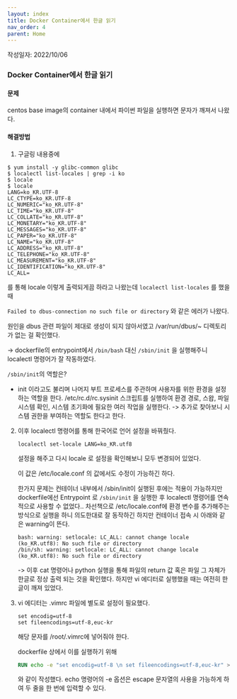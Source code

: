 ```yaml
---
layout: index
title: Docker Container에서 한글 읽기
nav_order: 4
parent: Home
---
```


작성일자: 2022/10/06

### Docker Container에서 한글 읽기

#### 문제

centos base image의 container 내에서 파이썬 파일을 실행하면 문자가 깨져서 나왔다.



#### 해결방법

1) 구글링 내용중에

```
$ yum install -y glibc-common glibc
$ localectl list-locales | grep -i ko
$ locale
$ locale
LANG=ko_KR.UTF-8
LC_CTYPE=ko_KR.UTF-8
LC_NUMERIC="ko_KR.UTF-8"
LC_TIME="ko_KR.UTF-8"
LC_COLLATE="ko_KR.UTF-8"
LC_MONETARY="ko_KR.UTF-8"
LC_MESSAGES="ko_KR.UTF-8"
LC_PAPER="ko_KR.UTF-8"
LC_NAME="ko_KR.UTF-8"
LC_ADDRESS="ko_KR.UTF-8"
LC_TELEPHONE="ko_KR.UTF-8"
LC_MEASUREMENT="ko_KR.UTF-8"
LC_IDENTIFICATION="ko_KR.UTF-8"
LC_ALL=
```

를 통해 locale 이렇게 출력되게끔 하라고 나왔는데 `localectl list-locales` 를 했을 때

`Failed to dbus-connection no such file or directory` 와 같은 에러가 나왔다.

원인을 dbus 관련 파일이 제대로 생성이 되지 않아서였고 /var/run/dbus/~ 디렉토리가 없는 걸 확인했다.

-> dockerfile의 entrypoint에서 `/bin/bash` 대신 `/sbin/init` 을 실행해주니 localectl 명령어가 잘 작동하였다.

`/sbin/init`의 역할은?

* init 이라고도 불리며 나머지 부트 프로세스를 주관하며 사용자를 위한 환경을 설정하는 역할을 한다. /etc/rc.d/rc.sysinit 스크립트를 실행하여 환경 경로, 스왑, 파일 시스템 확인, 시스템 초기화에 필요한 여러 작업을 실행한다. -> 추가로 찾아보니 시스템 권한을 부여하는 역할도 한다고 한다.

  

2. 이후 localectl 명령어를 통해 한국어로 언어 설정을 바꿔줬다.

   `localectl set-locale LANG=ko_KR.utf8`

   설정을 해주고 다시 locale 로 설정을 확인해보니 모두 변경되어 있었다.

   이 값은 /etc/locale.conf 의 값에서도 수정이 가능하긴 하다.

   

   한가지 문제는 컨테이너 내부에서 /sbin/init이 실행된 후에는 적용이 가능하지만 dockerfile에선 Entrypoint 로 `/sbin/init` 을 실행한 후 localectl 명령어를 연속적으로 사용할 수 없었다.. 차선책으로 /etc/locale.conf에 환경 변수를 추가해주는 방식으로 실행을 하니 의도한대로 잘 동작하긴 하지만 컨테이너 접속 시 아래와 같은 warning이 뜬다.

   ```
   bash: warning: setlocale: LC_ALL: cannot change locale (ko_KR.utf8): No such file or directory
   /bin/sh: warning: setlocale: LC_ALL: cannot change locale (ko_KR.utf8): No such file or directory
   ```

   

   -> 이후 cat 명령어나 python 실행을 통해 파일의 return 값 혹은 파일 그 자체가 한글로 정상 출력 되는 것을 확인했다. 하지만 vi 에디터로 실행했을 때는 여전히 한글이 깨져 있었다.

3. vi 에디터는 .vimrc 파일에 별도로 설정이 필요했다.

   ```
   set encodig=utf-8
   set fileencodings=utf-8,euc-kr
   ```

   해당 문자를 /root/.vimrc에 넣어줘야 한다.

   dockerfile 상에서 이를 실행하기 위해

   ```dockerfile
   RUN echo -e "set encodig=utf-8 \n set fileencodings=utf-8,euc-kr" >> /root/.vimrc
   ```

   와 같이 작성했다. echo 명령어의 -e 옵션은 escape 문자열의 사용을 가능하게 하여 두 줄을 한 번에 입력할 수 있다.